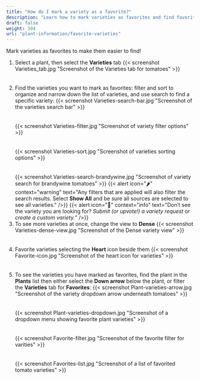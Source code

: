 ```yaml
---
title: "How do I mark a variety as a favorite?"
description: "Learn how to mark varieties as favorites and find favorite varieties"
draft: false
weight: 304
url: "plant-information/favorite-varieties"
---
```


Mark varieties as favorites to make them easier to find!

1. Select a plant, then select the **Varieties** tab
{{< screenshot Varieties_tab.jpg "Screenshot of the Varieties tab for tomatoes" >}}<br /><br /><br />
2. Find the varieties you want to mark as favorites: filter and sort to organize and narrow down the list of varieties, and use search to find a specific variety:
{{< screenshot Varieties-search-bar.jpg "Screenshot of the varieties search bar" >}}<br /><br /><br />
{{< screenshot Varieties-filter.jpg "Screenshot of variety filter options" >}}<br /><br /><br />
{{< screenshot Varieties-sort.jpg "Screenshot of varieties sorting options" >}}<br /><br /><br />
{{< screenshot Varieties-search-brandywine.jpg "Screenshot of variety search for brandywine tomatoes" >}}
{{< alert icon="🌶️" context="warning" text="Any filters that are applied will also filter the search results. Select **Show All** and be sure all sources are selected to see all varieties." />}}
{{< alert icon="🥬" context="info" text="Don’t see the variety you are looking for? *Submit (or upvote!) a variety request* or *create a custom variety.*" />}}
3. To see more varieties at once, change the view to **Dense**
{{< screenshot Varieties-dense-view.jpg "Screenshot of the Dense variety view" >}}<br /><br /><br />
4. Favorite varieties selecting the **Heart** icon beside them
{{< screenshot Favorite-icon.jpg "Screenshot of the heart icon for varieties" >}}<br /><br /><br />
5. To see the varieties you have marked as favorites, find the plant in the **Plants** list then either select the **Down arrow** below the plant, or filter the **Varieties** tab for **Favorites**:
{{< screenshot Plant-varieties-arrow.jpg "Screenshot of the variety dropdown arrow underneath tomatoes" >}}<br /><br /><br />
{{< screenshot Plant-varieties-dropdown.jpg "Screenshot of a dropdown menu showing favorite plant varieties" >}}<br /><br /><br />
{{< screenshot Favorite-filter.jpg "Screenshot of the favorite filter for varities" >}}<br /><br /><br />
{{< screenshot Favorites-list.jpg "Screenshot of a list of favorited tomato varieties" >}}
